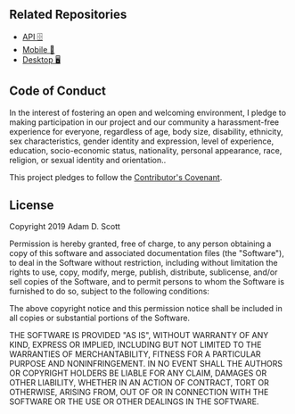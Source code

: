 ## Related Repositories

- [API 🗄️ ](https://github.com/javascripteverywhere/api)
- [Mobile 🤳](https://github.com/javascripteverywhere/mobile)
- [Desktop 🖥️](https://github.com/javascripteverywhere/desktop)

## Code of Conduct

In the interest of fostering an open and welcoming environment, I pledge to making participation in our project and our community a harassment-free experience for everyone, regardless of age, body size, disability, ethnicity, sex characteristics, gender identity and expression, level of experience, education, socio-economic status, nationality, personal appearance, race, religion, or sexual identity and orientation..

This project pledges to follow the [Contributor's Covenant](http://contributor-covenant.org/version/1/4/).

## License

Copyright 2019 Adam D. Scott

Permission is hereby granted, free of charge, to any person obtaining a copy of this software and associated documentation files (the "Software"), to deal in the Software without restriction, including without limitation the rights to use, copy, modify, merge, publish, distribute, sublicense, and/or sell copies of the Software, and to permit persons to whom the Software is furnished to do so, subject to the following conditions:

The above copyright notice and this permission notice shall be included in all copies or substantial portions of the Software.

THE SOFTWARE IS PROVIDED "AS IS", WITHOUT WARRANTY OF ANY KIND, EXPRESS OR IMPLIED, INCLUDING BUT NOT LIMITED TO THE WARRANTIES OF MERCHANTABILITY, FITNESS FOR A PARTICULAR PURPOSE AND NONINFRINGEMENT. IN NO EVENT SHALL THE AUTHORS OR COPYRIGHT HOLDERS BE LIABLE FOR ANY CLAIM, DAMAGES OR OTHER LIABILITY, WHETHER IN AN ACTION OF CONTRACT, TORT OR OTHERWISE, ARISING FROM, OUT OF OR IN CONNECTION WITH THE SOFTWARE OR THE USE OR OTHER DEALINGS IN THE SOFTWARE.
